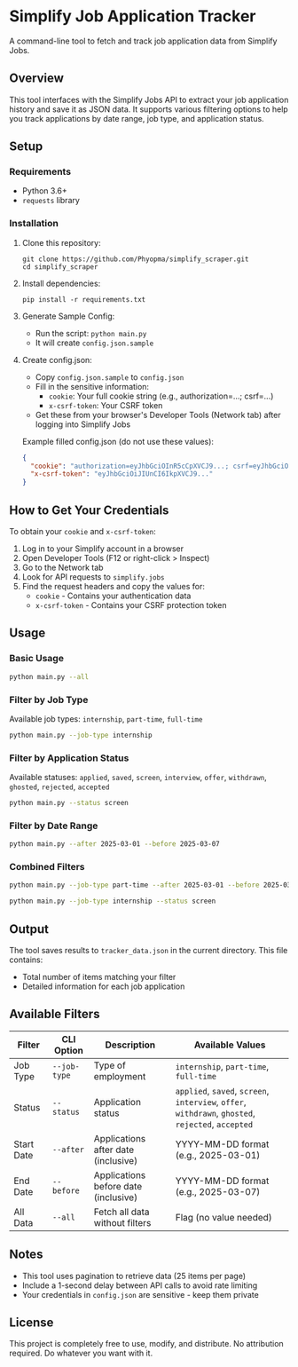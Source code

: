 # Simplify Job Application Tracker

A command-line tool to fetch and track job application data from Simplify Jobs.

## Overview

This tool interfaces with the Simplify Jobs API to extract your job application history and save it as JSON data. It supports various filtering options to help you track applications by date range, job type, and application status.

## Setup

### Requirements

- Python 3.6+
- `requests` library

### Installation

1. Clone this repository:

   ```
   git clone https://github.com/Phyopma/simplify_scraper.git
   cd simplify_scraper
   ```

2. Install dependencies:

   ```
   pip install -r requirements.txt
   ```

3. Generate Sample Config:

   - Run the script: `python main.py`
   - It will create `config.json.sample`

4. Create config.json:

   - Copy `config.json.sample` to `config.json`
   - Fill in the sensitive information:
     - `cookie`: Your full cookie string (e.g., authorization=...; csrf=...)
     - `x-csrf-token`: Your CSRF token
   - Get these from your browser's Developer Tools (Network tab) after logging into Simplify Jobs

   Example filled config.json (do not use these values):

   ```json
   {
     "cookie": "authorization=eyJhbGciOInR5cCpXVCJ9...; csrf=eyJhbGciOiiIsInR5cCI6IkpXVCJ9...",
     "x-csrf-token": "eyJhbGciOiJIUnCI6IkpXVCJ9..."
   }
   ```

## How to Get Your Credentials

To obtain your `cookie` and `x-csrf-token`:

1. Log in to your Simplify account in a browser
2. Open Developer Tools (F12 or right-click > Inspect)
3. Go to the Network tab
4. Look for API requests to `simplify.jobs`
5. Find the request headers and copy the values for:
   - `cookie` - Contains your authentication data
   - `x-csrf-token` - Contains your CSRF protection token

## Usage

### Basic Usage

```bash
python main.py --all
```

### Filter by Job Type

Available job types: `internship`, `part-time`, `full-time`

```bash
python main.py --job-type internship
```

### Filter by Application Status

Available statuses: `applied`, `saved`, `screen`, `interview`, `offer`, `withdrawn`, `ghosted`, `rejected`, `accepted`

```bash
python main.py --status screen
```

### Filter by Date Range

```bash
python main.py --after 2025-03-01 --before 2025-03-07
```

### Combined Filters

```bash
python main.py --job-type part-time --after 2025-03-01 --before 2025-03-07
```

```bash
python main.py --job-type internship --status screen
```

## Output

The tool saves results to `tracker_data.json` in the current directory. This file contains:

- Total number of items matching your filter
- Detailed information for each job application

## Available Filters

| Filter     | CLI Option   | Description                          | Available Values                                                                                   |
| ---------- | ------------ | ------------------------------------ | -------------------------------------------------------------------------------------------------- |
| Job Type   | `--job-type` | Type of employment                   | `internship`, `part-time`, `full-time`                                                             |
| Status     | `--status`   | Application status                   | `applied`, `saved`, `screen`, `interview`, `offer`, `withdrawn`, `ghosted`, `rejected`, `accepted` |
| Start Date | `--after`    | Applications after date (inclusive)  | YYYY-MM-DD format (e.g., 2025-03-01)                                                               |
| End Date   | `--before`   | Applications before date (inclusive) | YYYY-MM-DD format (e.g., 2025-03-07)                                                               |
| All Data   | `--all`      | Fetch all data without filters       | Flag (no value needed)                                                                             |

## Notes

- This tool uses pagination to retrieve data (25 items per page)
- Include a 1-second delay between API calls to avoid rate limiting
- Your credentials in `config.json` are sensitive - keep them private

## License

This project is completely free to use, modify, and distribute. No attribution required. Do whatever you want with it.
